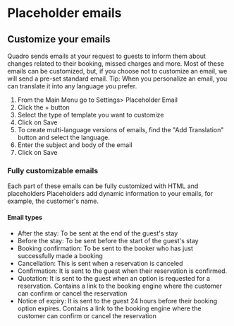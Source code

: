 # Placeholder emails

## Customize your emails

Quadro sends emails at your request to guests to inform them about changes related to their booking, missed charges and more. Most of these emails can be customized, but, if you choose not to customize an email, we will send a pre-set standard email.
Tip: When you personalize an email, you can translate it into any language you prefer.

1. From the Main Menu go to Settings> Placeholder Email
2. Click the + button
3. Select the type of template you want to customize
4. Click on Save
5. To create multi-language versions of emails, find the "Add Translation" button and select the language.
6. Enter the subject and body of the email
7. Click on Save

### Fully customizable emails

Each part of these emails can be fully customized with HTML and placeholders
Placeholders add dynamic information to your emails, for example, the customer's name.

#### Email types

- After the stay: To be sent at the end of the guest's stay
- Before the stay: To be sent before the start of the guest's stay
- Booking confirmation: To be sent to the booker who has just successfully made a booking
- Cancellation: This is sent when a reservation is canceled
- Confirmation: It is sent to the guest when their reservation is confirmed.
- Quotation: It is sent to the guest when an option is requested for a reservation. Contains a link to the booking engine where the customer can confirm or cancel the reservation
- Notice of expiry: It is sent to the guest 24 hours before their booking option expires. Contains a link to the booking engine where the customer can confirm or cancel the reservation

